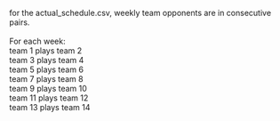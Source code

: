 for the actual_schedule.csv, weekly team opponents are in consecutive pairs.  
</br>
For each week:  
  team 1 plays team 2  
  team 3 plays team 4  
  team 5 plays team 6  
  team 7 plays team 8  
  team 9 plays team 10  
  team 11 plays team 12  
  team 13 plays team 14  

